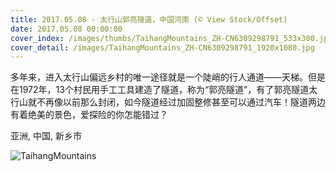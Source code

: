 ```yaml
---
title: 2017.05.08 - 太行山郭亮隧道，中国河南 (© View Stock/Offset)
date: 2017.05.08 00:00:00
cover_index: /images/thumbs/TaihangMountains_ZH-CN6309298791_533x300.jpg
cover_detail: /images/TaihangMountains_ZH-CN6309298791_1920x1080.jpg
---
```


多年来，进入太行山偏远乡村的唯一途径就是一个陡峭的行人通道——天梯。但是在1972年，13个村民用手工工具建造了隧道，称为“郭亮隧道”，有了郭亮隧道太行山就不再像以前那么封闭，如今隧道经过加固整修甚至可以通过汽车！隧道两边有着绝美的景色，爱探险的你怎能错过？

亚洲, 中国, 新乡市

![TaihangMountains](/images/TaihangMountains_ZH-CN6309298791_1920x1080.jpg)

